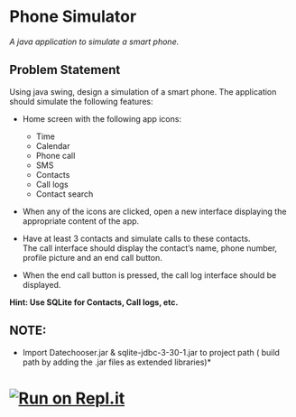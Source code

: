 # Phone Simulator
*A java application to simulate a smart phone.*

## Problem Statement
Using java swing, design a simulation of a smart phone. The application should simulate the following features:

+ Home screen with the following app icons: 
  - Time
  - Calendar
  - Phone call
  - SMS
  - Contacts
  - Call logs
  - Contact search 

+ When any of the icons are clicked, open a new interface displaying the appropriate content of the app.

+ Have at least 3 contacts and simulate calls to these contacts.<br>
The call interface should display the contact’s name, phone number, profile picture and an end call button.

+ When the end call button is pressed, the call log interface should be displayed. 

**Hint: Use SQLite for Contacts, Call logs, etc.**


## NOTE: 
* Import Datechooser.jar & sqlite-jdbc-3-30-1.jar to project path ( build path by adding the .jar files as extended libraries)*
# [![Run on Repl.it](https://repl.it/badge/github/Akyena/iphone-simulator)](https://repl.it/github/Akyena/iphone-simulator)